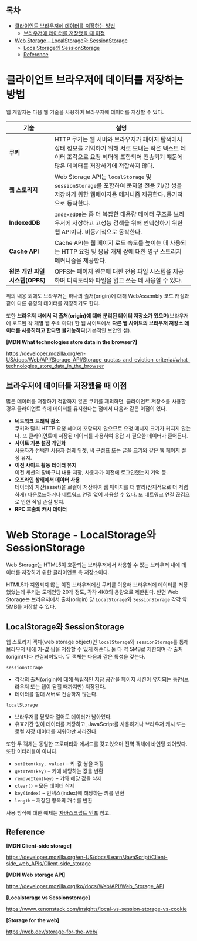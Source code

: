 <h2>목차</h2>

- [클라이언트 브라우저에 데이터를 저장하는 방법](#클라이언트-브라우저에-데이터를-저장하는-방법)
  - [브라우저에 데이터를 저장했을 때 이점](#브라우저에-데이터를-저장했을-때-이점)
- [Web Storage - LocalStorage와 SessionStorage](#web-storage---localstorage와-sessionstorage)
  - [LocalStorage와 SessionStorage](#localstorage와-sessionstorage)
  - [Reference](#reference)


# 클라이언트 브라우저에 데이터를 저장하는 방법

웹 개발자는 다음 웹 기술을 사용하여 브라우저에 데이터를 저장할 수 있다.

| 기술  | 설명  |
|---|---|
| **쿠키**  | HTTP 쿠키는 웹 서버와 브라우저가 페이지 탐색에서 상태 정보를 기억하기 위해 서로 보내는 작은 텍스트 데이터 조각으로 요청 헤더에 포함되어 전송되기 떄문에 많은 데이터를 저장하기에 적합하지 않다. |
| **웹 스토리지** | Web Storage API는 `localStorage` 및 `sessionStorage`를 포함하여 문자열 전용 키/값 쌍을 저장하기 위한 웹페이지용 메커니즘 제공한다. 동기적으로 동작한다.  |
| **IndexedDB**  | `IndexedDB`는 좀 더 복잡한 대용량 데이터 구조를 브라우저에 저장하고 고성능 검색을 위해 인덱싱하기 위한 웹 API이다. 비동기적으로 동작한다. |
| **Cache API**  | Cache API는 웹 페이지 로드 속도를 높이는 데 사용되는 HTTP 요청 및 응답 개체 쌍에 대한 영구 스토리지 메커니즘을 제공한다.  |
| **원본 개인 파일 시스템(OPFS)**  | OPFS는 페이지 원본에 대한 전용 파일 시스템을 제공하며 디렉토리와 파일을 읽고 쓰는 데 사용할 수 있다.  |

위의 내용 외에도 브라우저는 하나의 출처(origin)에 대해 WebAssembly 코드 캐싱과 같이 다른 유형의 데이터를 저장하기도 한다.

또한 **브라우저 내에서 각 출처(origin)에 대해 분리된 데이터 저장소가 있으며**(브라우저에 로드된 각 개별 웹 주소 마다) 한 웹 사이트에서 **다른 웹 사이트의 브라우저 저장소 데이터를 사용하려고 한다면 불가능하다**(기본적인 보안인 셈).

**[MDN What technologies store data in the browser?]**

https://developer.mozilla.org/en-US/docs/Web/API/Storage_API/Storage_quotas_and_eviction_criteria#what_technologies_store_data_in_the_browser


## 브라우저에 데이터를 저장했을 때 이점

많은 데이터를 저장하기 적합하지 않은 쿠키를 제외하면, 클라이언트 저장소를 사용할 경우 클라이언트 측에 데이터를 유지한다는 점에서 다음과 같은 이점이 있다.

+ **네트워크 트래픽 감소**<BR>쿠키와 달리 HTTP 요청 헤더에 포함되지 않으므로 요청 메시지 크기가 커지지 않는다. 또 클라이언트에 저장된 데이터를 사용하여 응답 시 필요한 데이터가 줄어든다.
+ **사이트 기본 설정 개인화**<BR> 사용자가 선택한 사용자 정의 위젯, 색 구성표 또는 글꼴 크기와 같은 웹 페이지 설정 유지.
+ **이전 사이트 활동 데이터 유지**<BR> 이전 세션의 장바구니 내용 저장, 사용자가 이전에 로그인했는지 기억 등.
+ **오프라인 상태에서 데이터 사용**<BR> 데이터와 자산(asset)을 로컬에 저장하여 웹 페이지를 더 빨리(잠재적으로 더 저렴하게) 다운로드하거나 네트워크 연결 없이 사용할 수 있다. 또 네트워크 연결 끊김으로 인한 작업 손실 방지.
+ **RPC 호출의 캐시 데이터**

# Web Storage - LocalStorage와 SessionStorage

Web Storage는 HTML5이 호환되는 브라우저에서 사용할 수 있는 브라우저 내에 데이터를 저장하기 위한 클라이언트 측 저장소이다.

HTML5가 지원되지 않는 이전 브라우저에선 쿠키를 이용해 브라우저에 데이터를 저장했었는데 쿠키는 도메인당 20개 정도, 각각 4KB의 용량으로 제한된다. 반면 Web Storage는 브라우저에서 출처(origin) 당 `LocalStorage`와 `SessionStorage` 각각 약 5MB를 저장할 수 있다.

## LocalStorage와 SessionStorage

웹 스토리지 객체(web storage object)인 `localStorage`와 `sessionStorage`를 통해 브라우저 내에 키-값 쌍을 저장할 수 있게 해준다. 둘 다 약 5MB로 제한되며 각 출처(origin)마다 연결되어있다. 두 객체는 다음과 같은 특성을 갖는다.

`sessionStorage`
+ 각각의 출처(origin)에 대해 독립적인 저장 공간을 페이지 세션이 유지되는 동안(브라우저 또는 탭이 닫힐 때까지만) 저장된다.
+ 데이터를 절대 서버로 전송하지 않는다.

`localStorage`
+ 브라우저를 닫았다 열어도 데이터가 남아있다.
+ 유효기간 없이 데이터를 저장하고, JavaScript를 사용하거나 브라우저 캐시 또는 로컬 저장 데이터를 지워야만 사라진다.

또한 두 객체는 동일한 프로퍼티와 메서드를 갖고있으며 전역 객체에 바인딩 되어있다. 또한 이터러블이 아니다.

+ `setItem(key, value)` – 키-값 쌍을 저장
+ `getItem(key)` – 키에 해당하는 값을 반환
+ `removeItem(key)` – 키와 해당 값을 삭제
+ `clear()` – 모든 데이터 삭제
+ `key(index)` – 인덱스(index)에 해당하는 키를 반환
+ `length` – 저장된 항목의 개수를 반환

사용 방식에 대한 예제는 [자바스크립트 인포](https://ko.javascript.info/localstorage) 참고.

## Reference

**[MDN Client-side storage]**

https://developer.mozilla.org/en-US/docs/Learn/JavaScript/Client-side_web_APIs/Client-side_storage

**[MDN Web storage API]**

https://developer.mozilla.org/ko/docs/Web/API/Web_Storage_API


**[Localstorage vs Sessionstorage]**

https://www.xenonstack.com/insights/local-vs-session-storage-vs-cookie

**[Storage for the web]**

https://web.dev/storage-for-the-web/



